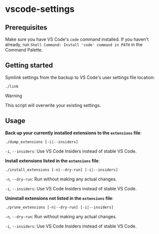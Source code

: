 # vscode-settings

## Prerequisites

Make sure you have VS Code's `code` command installed. If you haven't already, run `Shell Command: Install 'code' command in PATH` in the Command Palette.

## Getting started

Symlink settings from the backup to VS Code's user settings file location:

```shell
./link
```

> [!WARNING]
> This script will overwrite your existing settings.

## Usage

**Back up your currently installed extensions to the `extensions` file**:

```shell
./dump_extensions [-i|--insiders]
```

`-i`, `--insiders`: Use VS Code Insiders instead of stable VS Code.

**Install extensions listed in the `extensions` file**:

```shell
./install_extensions [-n|--dry-run] [-i|--insiders]
```

`-n`, `--dry-run`: Run without making any actual changes.

`-i`, `--insiders`: Use VS Code Insiders instead of stable VS Code.

**Uninstall extensions not listed in the `extensions` file**:

```shell
./prune_extensions [-n|--dry-run] [-i|--insiders]
```

`-n`, `--dry-run`: Run without making any actual changes.

`-i`, `--insiders`: Use VS Code Insiders instead of stable VS Code.
